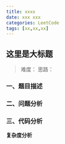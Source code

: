 ```yaml
---
title: xxxx
date: xxx xxx
categories: LeetCode
tags: [xx,xx,xx]
---
```

<!--more-->
## 这里是大标题
>难度：    思路：     

### 一、题目描述



### 二、问题分析



### 三、代码分析



**复杂度分析**

